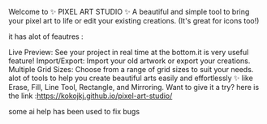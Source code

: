 
Welcome to ✨ PIXEL ART STUDIO ✨
A beautiful and simple tool to bring your pixel art to life or edit your existing creations.
(It's great for icons too!)

it has alot of feautres :

Live Preview: See your project in real time at the bottom.it is very useful feature!
Import/Export: Import your old artwork or export your creations.
Multiple Grid Sizes: Choose from a range of grid sizes to suit your needs.
alot of tools to help you create beautiful arts easily and effortlessly ✨
like Erase, Fill, Line Tool, Rectangle, and Mirroring.
Want to give it a try?
here is the link :https://kokojkj.github.io/pixel-art-studio/


some ai help has been used to fix bugs 
